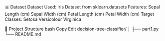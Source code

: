 📊 Dataset
Dataset Used: Iris Dataset from sklearn.datasets
Features:
Sepal Length (cm)
Sepal Width (cm)
Petal Length (cm)
Petal Width (cm)
Target Classes:
Setosa
Versicolour
Virginica



📁 Project Structure
bash
Copy
Edit
decision-tree-classifier/
│
├── part1.py     
└── README.md   